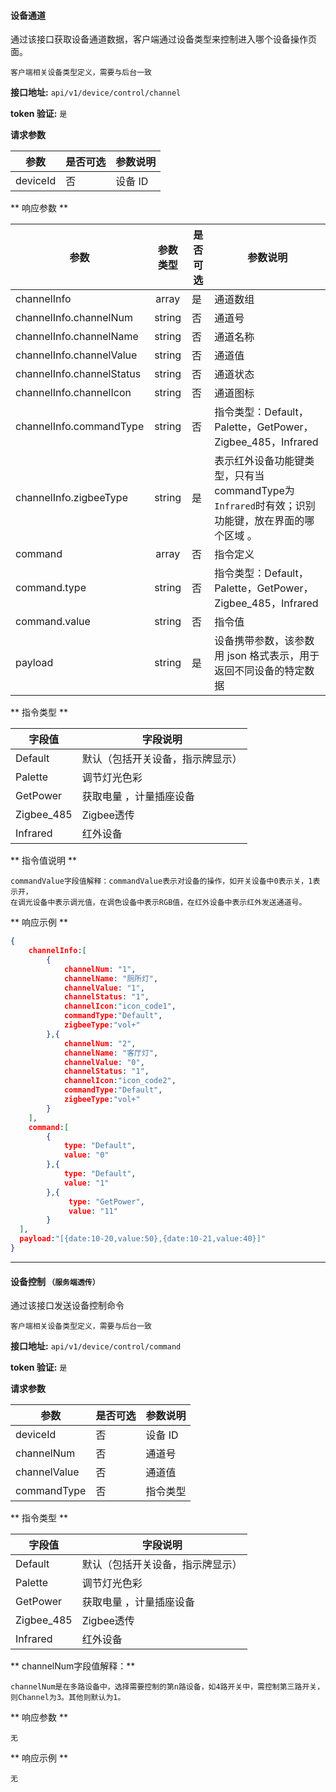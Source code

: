 #### 设备通道
通过该接口获取设备通道数据，客户端通过设备类型来控制进入哪个设备操作页面。

`客户端相关设备类型定义，需要与后台一致`

**接口地址:**  `api/v1/device/control/channel`

**token 验证:**  `是`

**请求参数**

|      参数     | 是否可选 | 参数说明 |
|---------------|----------|----------|
| deviceId      | 否       | 设备 ID  |



** 响应参数 **

| 参数                      | 参数类型 | 是否可选 | 参数说明                                                                                        |
| ---                       | :---:    | ----     | ---                                                                                             |
| channelInfo               | array    | 是       | 通道数组                                                                                        |
| channelInfo.channelNum    | string   | 否       | 通道号                                                                                          |
| channelInfo.channelName   | string   | 否       | 通道名称                                                                                        |
| channelInfo.channelValue  | string   | 否       | 通道值                                                                                          |
| channelInfo.channelStatus | string   | 否       | 通道状态                                                                                        |
| channelInfo.channelIcon   | string   | 否       | 通道图标                                                                                        |
| channelInfo.commandType   | string   | 否       | 指令类型：Default，Palette，GetPower，Zigbee_485，Infrared                                      |
| channelInfo.zigbeeType    | string   | 是       | 表示红外设备功能键类型，只有当commandType为`Infrared`时有效；识别功能键，放在界面的哪个区域  。 |
| command                   | array    | 否       | 指令定义                                                                                        |
| command.type              | string   | 否       | 指令类型：Default，Palette，GetPower，Zigbee_485，Infrared                                      |
| command.value             | string   | 否       | 指令值                                                                                          |
| payload                   | string   | 是       |  设备携带参数，该参数用 json 格式表示，用于返回不同设备的特定数据                                                                                                |




** 指令类型 **

|   字段值   |             字段说明             |
|------------|----------------------------------|
| Default    | 默认（包括开关设备，指示牌显示） |
| Palette    | 调节灯光色彩                     |
| GetPower   | 获取电量 ，计量插座设备          |
| Zigbee_485 | Zigbee透传                       |
| Infrared   | 红外设备                         |


** 指令值说明 **

    commandValue字段值解释：commandValue表示对设备的操作，如开关设备中0表示关，1表示开，
    在调光设备中表示调光值，在调色设备中表示RGB值，在红外设备中表示红外发送通道号。

** 响应示例 **
``` json
{
    channelInfo:[
        {
            channelNum: "1",
            channelName: "厕所灯",
            channelValue: "1",
            channelStatus: "1",
            channelIcon:"icon_code1",
            commandType:"Default",
            zigbeeType:"vol+"
        },{
            channelNum: "2",
            channelName: "客厅灯",
            channelValue: "0",
            channelStatus: "1",
            channelIcon:"icon_code2",
            commandType:"Default",
            zigbeeType:"vol+"
        }
    ],
    command:[
        {
            type: "Default",
            value: "0"
        },{
            type: "Default",
            value: "1"
        },{
             type: "GetPower",
             value: "11"
        }
  ],
  payload:"[{date:10-20,value:50},{date:10-21,value:40}]"
}
```

---

#### 设备控制 `（服务端透传）`
通过该接口发送设备控制命令

`客户端相关设备类型定义，需要与后台一致`

**接口地址:**  `api/v1/device/control/command`

**token 验证:**  `是`

**请求参数**

|     参数     | 是否可选 | 参数说明 |
|--------------|----------|----------|
| deviceId     | 否       | 设备 ID  |
| channelNum   | 否       | 通道号   |
| channelValue | 否       | 通道值   |
| commandType  | 否       | 指令类型 |

** 指令类型 **

|   字段值   |             字段说明             |
|------------|----------------------------------|
| Default    | 默认（包括开关设备，指示牌显示） |
| Palette    | 调节灯光色彩                     |
| GetPower   | 获取电量 ，计量插座设备          |
| Zigbee_485 | Zigbee透传                       |
| Infrared   | 红外设备                         |

** channelNum字段值解释：**

    channelNum是在多路设备中，选择需要控制的第n路设备，如4路开关中，需控制第三路开关，
    则Channel为3。其他则默认为1。

** 响应参数 **

`无`

** 响应示例 **

`无`